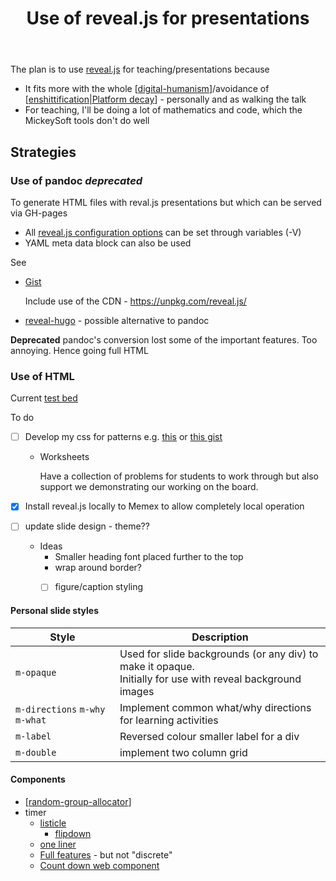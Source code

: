 ﻿---
backlinks:
- title: My approach to teaching mathematics
  url: /memex/sense/Teaching/Mathematics/my-approach-to-teaching-mathematics.html
tags: teaching, teaching-mathematics, teaching-digital-technologies
title: Use of reveal.js for presentations
type: note
---
The plan is to use [reveal.js](https://revealjs.com/) for teaching/presentations because

- It fits more with the whole [[digital-humanism]]/avoidance of [[enshittification|Platform decay]] - personally and as walking the talk
- For teaching, I'll be doing a lot of mathematics and code, which the MickeySoft tools don't do well

## Strategies

### Use of pandoc _deprecated_

To generate HTML files with reval.js presentations but which can be served via GH-pages

- All [reveal.js configuration options](https://revealjs.com/config/) can be set through variables (-V)
- YAML meta data block can also be used

See 

- [Gist](https://gist.github.com/jsoma/629b9564af5b1e7fa62d0a3a0a47c296)

    Include use of the CDN - https://unpkg.com/reveal.js/

- [reveal-hugo](https://github.com/dzello/reveal-hugo) - possible alternative to pandoc

**Deprecated** pandoc's conversion lost some of the important features. Too annoying.  Hence going full HTML

### Use of HTML

Current [test bed](../Implementation/2024/MAT081C/welcome.html)

To do

- [ ] Develop my css for patterns e.g. [this](https://chenhuijing.com/blog/customising-revealjs-beyond-theming/#%F0%9F%8E%99) or [this gist](https://gist.github.com/Myfanwy/00d5031c3c35d1370c8fc851c51dfc82)

    - Worksheets 

        Have a collection of problems for students to work through but also support we demonstrating our working on the board.

- [x] Install reveal.js locally to Memex to allow completely local operation
- [ ] update slide design  - theme??
  - Ideas
    - Smaller heading font placed further to the top
    - wrap around border?
    - [ ] figure/caption styling


#### Personal slide styles

| Style | Description |
| --- | --- |
| `m-opaque` | Used for slide backgrounds (or any div) to make it opaque.<br> Initially for use with reveal background images |
| `m-directions` `m-why` `m-what` | Implement common what/why directions for learning activities |
| `m-label` | Reversed colour smaller label for a div |
| `m-double` | implement two column grid |

#### Components

- [[random-group-allocator]]
- timer 
    - [listicle](https://medium.com/geekculture/23-javascript-countdown-timer-for-website-273efc2f5618)
        - [flipdown](https://github.com/PButcher/flipdown#flipdown)
    - [one liner](https://yon.fun/simple-and-powerful-countdown-in-js/)
    - [Full features](https://www.npmjs.com/package/@bladeski/countdown-timer) - but not "discrete"
    - [Count down web component](https://github.com/derekjohnson/count-down-web-component)




[//begin]: # "Autogenerated link references for markdown compatibility"
[digital-humanism]: ../../computing/digital-humanism "Digital Humanism"
[enshittification|Platform decay]: ../../computing/enshittification "Platform Decay (enshittification)"
[random-group-allocator]: ../../CASA/random-group-allocator "Random Group Allocator"
[//end]: # "Autogenerated link references"